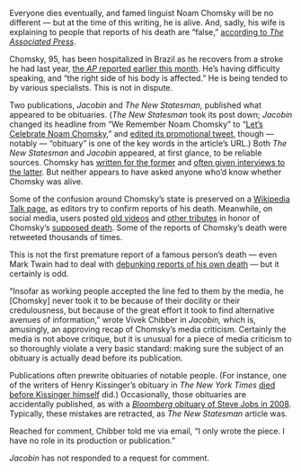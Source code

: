 Everyone dies eventually, and famed linguist Noam Chomsky will be no different — but at the time of this writing, he is alive. And, sadly, his wife is explaining to people that reports of his death are “false,” [according to *The Associated Press*](https://abcnews.go.com/Entertainment/wireStory/noam-chomskys-wife-reports-famed-linguists-death-false-111230881).

Chomsky, 95, has been hospitalized in Brazil as he recovers from a stroke he had last year, [the *AP* reported earlier this month](https://apnews.com/article/noam-chomsky-hospitalized-stroke-recovery-brazil-4fb6782abf6a7b6d0bbb30cefa05cede). He’s having difficulty speaking, and “the right side of his body is affected.” He is being tended to by various specialists. This is not in dispute.

Two publications, *Jacobin* and *The New Statesman,* published what appeared to be obituaries. (*The New Statesman* took its post down; *Jacobin* changed its headline from “We Remember Noam Chomsky” to “[Let’s Celebrate Noam Chomsky](https://jacobin.com/2024/06/noam-chomsky-obituary-media-theory-elites),” and [edited its promotional tweet](https://x.com/jacobin/status/1803133315219644828), though — notably — “obituary” is one of the key words in the article’s URL.) Both *The New Statesman* and *Jacobin* appeared, at first glance, to be reliable sources. Chomsky has [written for the former](https://www.newstatesman.com/author/noam-chomsky) and [often given interviews to the latter](https://jacobin.com/author/noam-chomsky). But neither appears to have asked anyone who’d know whether Chomsky was alive.

Some of the confusion around Chomsky’s state is preserved on a [Wikipedia Talk page](https://en.wikipedia.org/wiki/Talk:Noam_Chomsky#Is_he_dead%3F), as editors try to confirm reports of his death. Meanwhile, on social media, users posted [old videos](https://x.com/zei_squirrel/status/1803151795104948456) and [other tributes](https://x.com/JossSheldon/status/1803138242469908823) in honor of Chomsky’s [supposed death](https://x.com/PeterJStockwell/status/1803143788065595488). Some of the reports of Chomsky’s death were retweeted thousands of times.

This is not the first premature report of a famous person’s death — even Mark Twain had to deal with [debunking reports of his own death](https://www.mentalfloss.com/article/562400/reports-mark-twains-quote-about-mark-twains-death-are-greatly-exaggerated) — but it certainly is odd.

“Insofar as working people accepted the line fed to them by the media, he \[Chomsky\] never took it to be because of their docility or their credulousness, but because of the great effort it took to find alternative avenues of information,” wrote Vivek Chibber in *Jacobin,* which is, amusingly, an approving recap of Chomsky’s media criticism. Certainly the media is not above critique, but it is unusual for a piece of media criticism to so thoroughly violate a very basic standard: making sure the subject of an obituary is actually dead before its publication.

Publications often prewrite obituaries of notable people. (For instance, one of the writers of Henry Kissinger’s obituary in *The New York Times* [died before Kissinger himself](https://www.businessinsider.com/henry-kissinger-outlived-nyt-obituary-writer-who-died-in-2010-2023-11) did.) Occasionally, those obituaries are accidentally published, as with a [*Bloomberg* obituary of Steve Jobs in 2008](https://www.cnet.com/tech/tech-industry/bloomberg-mistakenly-publishes-steve-jobs-obituary/). Typically, these mistakes are retracted, as *The New Statesman* article was.

Reached for comment, Chibber told me via email, “I only wrote the piece. I have no role in its production or publication.”

*Jacobin* has not responded to a request for comment.
